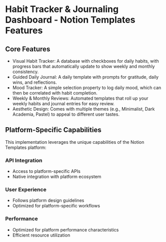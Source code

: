 # Habit Tracker & Journaling Dashboard - Notion Templates Features

## Core Features
- Visual Habit Tracker: A database with checkboxes for daily habits, with progress bars that automatically update to show weekly and monthly consistency.
- Guided Daily Journal: A daily template with prompts for gratitude, daily wins, and reflections.
- Mood Tracker: A simple selection property to log daily mood, which can then be correlated with habit completion.
- Weekly & Monthly Reviews: Automated templates that roll up your weekly habits and journal entries for easy review.
- Aesthetic Design: Comes with multiple themes (e.g., Minimalist, Dark Academia, Pastel) to appeal to different user tastes.

## Platform-Specific Capabilities
This implementation leverages the unique capabilities of the Notion Templates platform:

### API Integration
- Access to platform-specific APIs
- Native integration with platform ecosystem

### User Experience
- Follows platform design guidelines
- Optimized for platform-specific workflows

### Performance
- Optimized for platform performance characteristics
- Efficient resource utilization
